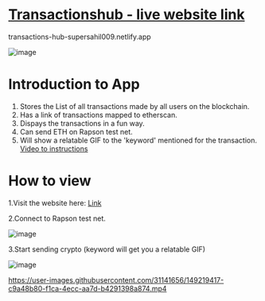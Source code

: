 [<h1>Transactionshub - live website link</h1>](transactions-hub-supersahil009.netlify.app)
transactions-hub-supersahil009.netlify.app

![image](https://user-images.githubusercontent.com/31141656/148694881-5f661f74-c6d6-4563-985d-4ccb7930780e.png)

<h1>Introduction to App</h1>

1. Stores the List of all transactions made by all users on the blockchain.
2. Has a link of transactions mapped to etherscan.
3. Dispays the transactions in a fun way.
4. Can send ETH on Rapson test net.
5. Will show a relatable GIF to the 'keyword' mentioned for the transaction.
[Video to instructions](https://drive.google.com/file/d/1WRPxbq30NcN3X-h_8B0G6ZkSyl0xaCha/view?usp=sharing)

<h1>How to view</h1>

1.Visit the website here: [Link](transactions-hub-supersahil009.netlify.app)

2.Connect to Rapson test net.

![image](https://user-images.githubusercontent.com/31141656/148695001-58b22191-de4b-4f4b-b713-411de21c63a7.png)


3.Start sending crypto
(keyword will get you a relatable GIF)

![image](https://user-images.githubusercontent.com/31141656/148694949-68a8370e-4877-468d-9506-ad21c57a94ca.png)


https://user-images.githubusercontent.com/31141656/149219417-c9a48b80-f1ca-4ecc-aa7d-b4291398a874.mp4
